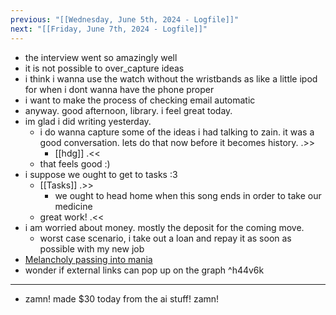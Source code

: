 ```yaml
---
previous: "[[Wednesday, June 5th, 2024 - Logfile]]"
next: "[[Friday, June 7th, 2024 - Logfile]]"
---
```

- the interview went so amazingly well
- it is not possible to over_capture ideas
- i think i wanna use the watch without the wristbands as like a little ipod for when i dont wanna have the phone proper
- i want to make the process of checking email automatic
- anyway. good afternoon, library. i feel great today.
- im glad i did writing yesterday.
	- i do wanna capture some of the ideas i had talking to zain. it was a good conversation. lets do that now before it becomes history. .>>
		- [[hdg]] .<<
	- that feels good :)
- i suppose we ought to get to tasks :3
	- [[Tasks]] .>>
		- we ought to head home when this song ends in order to take our medicine
	- great work! .<<
- i am worried about money. mostly the deposit for the coming move.
	- worst case scenario, i take out a loan and repay it as soon as possible with my new job
- [Melancholy passing into mania](https://commons.wikimedia.org/wiki/File:%27Melancholy_passing_into_mania%27_Wellcome_L0022595_(cropped).jpg)
- wonder if external links can pop up on the graph ^h44v6k
___
- zamn! made $30 today from the ai stuff! zamn!

